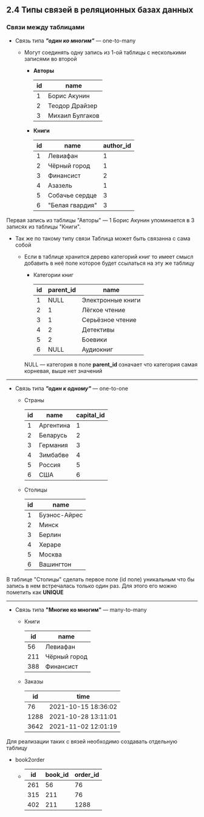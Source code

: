 ## 2.4 Типы связей в реляционных базах данных

### Связи между таблицами

- Связь типа ***"один ко многим"*** — one-to-many

  - Могут соединять одну запись из 1-ой таблицы с несколькими записями во второй

    - **Авторы**

      | id   | name            |
      | ---- | --------------- |
      | 1    | Борис Акунин    |
      | 2    | Теодор Драйзер  |
      | 3    | Михаил Булгаков |

    - **Книги**

      | id   | name            | author_id |
      | ---- | --------------- | --------- |
      | 1    | Левиафан        | 1         |
      | 2    | Чёрный город    | 1         |
      | 3    | Финансист       | 2         |
      | 4    | Азазель         | 1         |
      | 5    | Собачье сердце  | 3         |
      | 6    | "Белая гвардия" | 3         |

 Первая запись из таблицы "Авторы" — 1 Борис Акунин упоминается в 3 записях из таблицы "Книги".

- Так же по такому типу связи Таблица может быть связанна с сама собой 

  - Если в таблице хранится дерево категорий книг то имеет смысл добавить в неё поле которое будет ссылаться на эту же таблицу

    - Категории книг

      | id   | parent_id | name              |
      | ---- | --------- | ----------------- |
      | 1    | NULL      | Электронные книги |
      | 2    | 1         | Лёгкое чтение     |
      | 3    | 1         | Серьёзное чтение  |
      | 4    | 2         | Детективы         |
      | 5    | 2         | Боевики           |
      | 6    | NULL      | Аудиокниг         |

    NULL — категория в поле **parent_id** означает что категория самая корневая, выше нет значений 

------

- Связь типа ***"один к одному"*** — one-to-one

  - Страны

    | id   | name      | capital_id |
    | ---- | --------- | ---------- |
    | 1    | Аргентина | 1          |
    | 2    | Беларусь  | 2          |
    | 3    | Германия  | 3          |
    | 4    | Зимбабве  | 4          |
    | 5    | Россия    | 5          |
    | 6    | США       | 6          |

  - Столицы

    | id   | name         |
    | ---- | ------------ |
    | 1    | Буэнос-Айрес |
    | 2    | Минск        |
    | 3    | Берлин       |
    | 4    | Хераре       |
    | 5    | Москва       |
    | 6    | Вашингтон    |

В таблице "Столицы" сделать первое поле (id поле) уникальным что бы запись в нем встречалась только один раз. Для этого его можно пометить как **UNIQUE**

------

- Связь типа **"Многие ко многим"** — many-to-many

  - Книги

    | id   | name         |
    | ---- | ------------ |
    | 56   | Левиафан     |
    | 211  | Чёрный город |
    | 388  | Финансист    |

  - Заказы

    | id   | time                |
    | ---- | ------------------- |
    | 76   | 2021-10-15 18:36:02 |
    | 1288 | 2021-10-28 13:11:01 |
    | 3642 | 2021-11-02 12:01:19 |

Для реализации таких с вязей необходимо создавать отдельную таблицу

- book2order

  - | id   | book_id | order_id |
    | ---- | ------- | -------- |
    | 261  | 56      | 76       |
    | 315  | 211     | 76       |
    | 402  | 211     | 1288     |